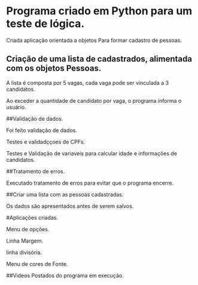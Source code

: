 # Programa criado em Python para um teste de lógica.

Criada aplicação orientada a objetos Para formar cadastro de pessoas.

## Criação de uma lista de cadastrados, alimentada com os objetos Pessoas.

A lista é composta por 5 vagas, cada vaga pode ser vinculada a 3 candidatos.

Ao exceder a quantidade de candidato por vaga, o programa informa o usuário.

##Validação de dados.

Foi feito validação de dados. 

Testes e validadççoes de CPFs.

Testes e Validação de variaveis para calcular idade e informações de candidatos.

##Tratamento de erros.

Executado tratamento de erros para evitar que o programa encerre.

##Criar uma lista com as pessoas cadastradas.

Os dados são apresentados antes de serem salvos.

#Aplicações criadas.

Menu de opções.

Linha Margem.

linha divisória.

Menu de cores de Fonte.

##Videos Postados do programa em execução.

